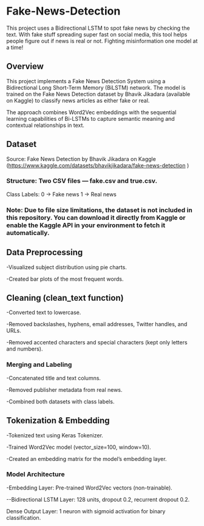 # Fake-News-Detection
This project uses a Bidirectional LSTM to spot fake news by checking the text. With fake stuff spreading super fast on social media, this tool helps people figure out if news is real or not. 
Fighting misinformation one model at a time!

## Overview
This project implements a Fake News Detection System using a Bidirectional Long Short-Term Memory (BiLSTM) network. The model is trained on the Fake News Detection dataset by Bhavik Jikadara (available on Kaggle) to classify news articles as either fake or real.

The approach combines Word2Vec embeddings with the sequential learning capabilities of Bi-LSTMs to capture semantic meaning and contextual relationships in text.

## Dataset
Source: Fake News Detection by Bhavik Jikadara on Kaggle (https://www.kaggle.com/datasets/bhavikjikadara/fake-news-detection )

### Structure: Two CSV files — fake.csv and true.csv.
Class Labels:
0 → Fake news
1 → Real news

### Note: Due to file size limitations, the dataset is not included in this repository. You can download it directly from Kaggle or enable the Kaggle API in your environment to fetch it automatically.

## Data Preprocessing
-Visualized subject distribution using pie charts.

-Created bar plots of the most frequent words.

## Cleaning (clean_text function)
-Converted text to lowercase.

-Removed backslashes, hyphens, email addresses, Twitter handles, and URLs.

-Removed accented characters and special characters (kept only letters and numbers).

### Merging and Labeling
-Concatenated title and text columns.

-Removed publisher metadata from real news.

-Combined both datasets with class labels.

## Tokenization & Embedding
-Tokenized text using Keras Tokenizer.

-Trained Word2Vec model (vector_size=100, window=10).

-Created an embedding matrix for the model’s embedding layer.

### Model Architecture
-Embedding Layer: Pre-trained Word2Vec vectors (non-trainable).

--Bidirectional LSTM Layer: 128 units, dropout 0.2, recurrent dropout 0.2.

Dense Output Layer: 1 neuron with sigmoid activation for binary classification.

